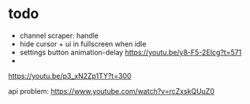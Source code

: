 # todo
- channel scraper: handle
- hide cursor + ui in fullscreen when idle
- settings button animation-delay https://youtu.be/y8-F5-2EIcg?t=571
- 
https://youtu.be/p3_xN2Zp1TY?t=300

api problem: https://www.youtube.com/watch?v=rcZxskQUuZ0